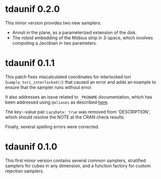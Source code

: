 # tdaunif 0.2.0

This minor version provides two new samplers:

* Annuli in the plane, as a parameterized extension of the disk.
* The rotoid embedding of the Möbius strip in 3-space, which involves computing a Jacobian in two parameters.

# tdaunif 0.1.1

This patch fixes miscalculated coordinates for interlocked tori (`sample_tori_interlocked()`) that caused an error and adds an example to ensure that the sampler runs without error.

It also addresses an issue related to `_PKGNAME` documentation, which has been addressed using `@aliases` as described [here](https://github.com/r-lib/roxygen2/issues/1491).

The key--value pair `LazyData: true` was removed from 'DESCRIPTION', which should resolve the NOTE at the CRAN check results.

Finally, several spelling errors were corrected.

# tdaunif 0.1.0

This first minor version contains several common samplers, stratified samplers for cubes in any dimension, and a function factory for custom rejection samplers.
